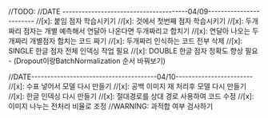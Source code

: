 //TODO:
//DATE ---------------------------------------04/09------------------------
//[x]: 붙임 점자 학습시키기
//[x]: 것에서 첫번째 점자 학습시키기
//[x]: 두개짜리 점자는 개별 예측해서 연달아 나온다면 두개짜리고 합치기
//[x]: 연달아 나오는 두개짜리 개별점자 합치는 코드 짜기
//[x]: 두개짜리 인식하는 코드 전부 삭제
//[x]: SINGLE 한글 점자 전체 인덱싱 작업 필요
//[x]: DOUBLE 한글 점자 정확도 향상 필요 - (Dropout이랑BatchNormalization 순서 바꿔보기)

//DATE---------------------------------------04/10------------------------
//[x]: 수표 넣어서 모델 다시 만들기
//[x]: 공백 이미지 재 처리후 모델 다시 만들기
//[x]: 한글 인덱싱 다시 만들기
//[x]: 절대경로를 상대 경로 사용하여 코드 수정
//[x]: 이미지 나누는 전처리 비율로 조정
//WARNING: 과적합 여부 검사하기
